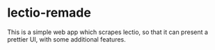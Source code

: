 # lectio-remade
This is a simple web app which scrapes lectio, so that it can present a prettier UI, with some additional features.
